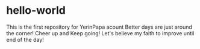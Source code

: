 # hello-world
This is the first repository for YerinPapa acount
Better days are just around the corner! Cheer up and Keep going! Let's believe my faith to improve until end of the day!
